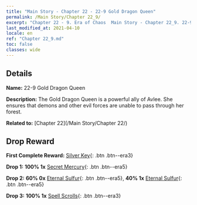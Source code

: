 ```yaml
---
title: "Main Story - Chapter 22 - 22-9 Gold Dragon Queen"
permalink: /Main Story/Chapter 22_9/
excerpt: "Chapter 22 - 9. Era of Chaos  Main Story - Chapter 22_9. 22-9 Gold Dragon Queen"
last_modified_at: 2021-04-10
locale: en
ref: "Chapter 22_9.md"
toc: false
classes: wide
---
```


## Details

 **Name:** 22-9 Gold Dragon Queen

 **Description:** The Gold Dragon Queen is a powerful ally of Avlee. She ensures that demons and other evil forces are unable to pass through her forest.

 **Related to:** [Chapter 22](/Main Story/Chapter 22/)

## Drop Reward

 **First Complete Reward:** [Silver Key](/Items/con_693/){: .btn .btn--era3}

 **Drop 1:** **100% 1x** [Secret Mercury](/Items/mat_77/){: .btn .btn--era5}

 **Drop 2:** **60% 0x** [Eternal Sulfur](/Items/mat_71/){: .btn .btn--era5}, **40% 1x** [Eternal Sulfur](/Items/mat_71/){: .btn .btn--era5}

 **Drop 3:** **100% 1x** [Spell Scrolls](/Items/con_694/){: .btn .btn--era3}

